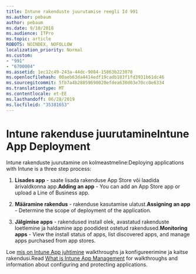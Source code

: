 ```yaml
---
title: Intune rakenduste juurutamise reegli Id 991
ms.author: pebaum
author: pebaum
ms.date: 9/10/2018
ms.audience: ITPro
ms.topic: article
ROBOTS: NOINDEX, NOFOLLOW
localization_priority: Normal
ms.custom:
- "991"
- "6700004"
ms.assetid: 1ec12c49-243a-44dc-9084-15863b223078
ms.openlocfilehash: 00aeb63da4414edf19cadb183f1fd3931b61dc46
ms.sourcegitcommit: 5fb7a4b28859690020efdea630d03e70cc0e6334
ms.translationtype: MT
ms.contentlocale: et-EE
ms.lasthandoff: 06/28/2019
ms.locfileid: "35381653"
---
```

# <a name="intune-app-deployment"></a><span data-ttu-id="d0680-102">Intune rakenduse juurutamine</span><span class="sxs-lookup"><span data-stu-id="d0680-102">Intune App Deployment</span></span>

<span data-ttu-id="d0680-103">Intune rakenduste juurutamine on kolmeastmeline:</span><span class="sxs-lookup"><span data-stu-id="d0680-103">Deploying applications with Intune is a three step process:</span></span>
  
1. <span data-ttu-id="d0680-104">**Lisades app** - saate lisada rakenduse App Store või laadida ärivaldkonna app.</span><span class="sxs-lookup"><span data-stu-id="d0680-104">**Adding an app** - You can add an App Store app or upload a Line of Business app.</span></span>

2. <span data-ttu-id="d0680-105">**Määramine rakendus** - rakenduse kasutamise ulatust.</span><span class="sxs-lookup"><span data-stu-id="d0680-105">**Assigning an app** - Determine the scope of deployment of the application.</span></span>

3. <span data-ttu-id="d0680-106">**Jälgimise apps** - rakendused install olek, avastatud rakenduste loetlemine ja haldamine app poodidest ostetud rakendused.</span><span class="sxs-lookup"><span data-stu-id="d0680-106">**Monitoring apps** - View the install status of apps, list discovered apps, and manage apps purchased from app stores.</span></span>

<span data-ttu-id="d0680-107">Loe [mis on Intune App juhtimine](https://docs.microsoft.com/intune/app-management) walkthroughs ja konfigureerimine ja kaitse rakendusi.</span><span class="sxs-lookup"><span data-stu-id="d0680-107">Read [What is Intune App Management](https://docs.microsoft.com/intune/app-management) for walkthroughs and information about configuring and protecting applications.</span></span>
  